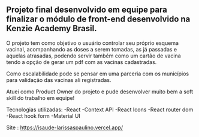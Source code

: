 ## Projeto final desenvolvido em equipe para finalizar o módulo de front-end desenvolvido na Kenzie Academy Brasil.

O projeto tem como objetivo o usuário controlar seu próprio esquema vacinal, acompanhando as doses a serem tomadas, as já passadas e aquelas atrasadas, podendo servir também como um cartão de vacina tendo a opção de gerar um pdf com as vacinas cadastradas.

Como escalabilidade pode se pensar em uma parceria com os municípios para validação das vacinas ali registradas.

Atuei como Product Owner do projeto e pude desenvolver muito bem a soft skill do trabalho em equipe!

Tecnologias utilizadas:
-React
-Context API
-React Icons
-React router dom
-React hook form
-Material UI

Site : https://isaude-larissaspaulino.vercel.app/
